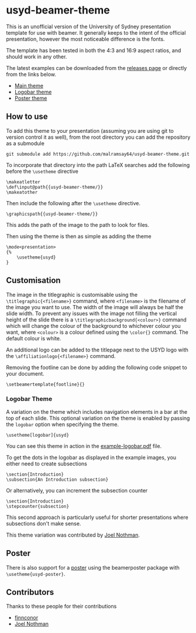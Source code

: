 usyd-beamer-theme
=================

This is an unofficial version of the University of Sydney presentation template
for use with beamer. It generally keeps to the intent of the official
presentation, however the most noticeable difference is the fonts.

The template has been tested in both the 4:3 and 16:9 aspect ratios, and should
work in any other.

The latest examples can be downloaded from the [releases page][releases] or directly from the links
below.

- [Main theme][example.pdf]
- [Logobar theme][example-logobar.pdf]
- [Poster theme][poster.pdf]

How to use
----------

To add this theme to your presentation (assuming you are using git to version
control it as well), from the root directory you can add the repository as a
submodule

    git submodule add https://github.com/malramsay64/usyd-beamer-theme.git

To incorporate that directory into the path LaTeX searches add the following
before the `\usetheme` directive

    \makeatletter
    \def\input@path{{usyd-beamer-theme/}}
    \makeatother

Then include the following after the `\usetheme` directive.


    \graphicspath{{usyd-beamer-theme/}}

This adds the path of the image to the path to look for files.

Then using the theme is then as simple as adding the theme

    \mode<presentation>
    {%
        \usetheme{usyd}
    }

Customisation
-------------

The image in the titlegraphic is customisable using the
`\titlegraphic{<filename>}` command, where `<filename>` is the filename of the
image you want to use. The width of the image will always be half the slide
width. To prevent any issues with the image not filling the vertical height of
the slide there is a `\titlegraphicbackground{<colour>}` command which will
change the colour of the background to whichever colour you want, where
`<colour>` is a colour defined using the `\color{}` command. The default colour
is white.

An additional logo can be added to the titlepage next to the USYD logo with the
`\affiliationlogo{<filename>}` command.

Removing the footline can be done by adding the following code snippet to your
document.

    \setbeamertemplate{footline}{}


### Logobar Theme

A variation on the theme which includes navigation elements in a bar
at the top of each slide. This optional variation on the theme is enabled
by passing the `logobar` option when specifying the theme.

    \usetheme[logobar]{usyd}

You can see this theme in action in the [example-logobar.pdf][] file.

To get the dots in the logobar as displayed in the example images, you either
need to create subsections

    \section{Introduction}
    \subsection{An Introduction subsection}

Or alternatively, you can increment the subsection counter

    \section{Introduction}
    \stepcounter{subsection}

This second approach is particularly useful for shorter presentations where
subsections don't make sense.

This theme variation was contributed by [Joel Nothman](https://github.com/jnothman).

Poster
------

There is also support for a [poster][poster.pdf] using the beamerposter package with `\usetheme{usyd-poster}`.

Contributors
------------

Thanks to these people for their contributions

- [finnconor](https://github.com/finnconor)
- [Joel Nothman](https://github.com/jnothman)

[releases]: https://github.com/malramsay64/usyd-beamer-theme/releases/latest
[example.pdf]: https://github.com/malramsay64/usyd-beamer-theme/releases/download/v0.1.1/example.pdf
[example-logobar.pdf]: https://github.com/malramsay64/usyd-beamer-theme/releases/download/v0.1.1/example-logobar.pdf
[poster.pdf]: https://github.com/malramsay64/usyd-beamer-theme/releases/download/v0.1.1/poster.pdf
